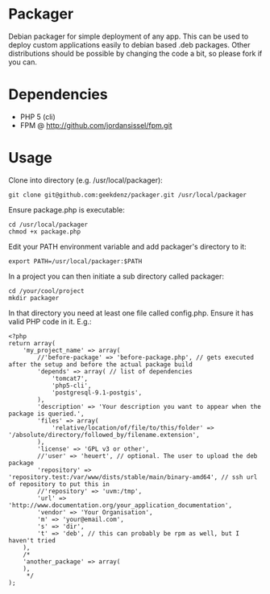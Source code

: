 Packager
========

Debian packager for simple deployment of any app.
This can be used to deploy custom applications easily to debian based .deb packages.
Other distributions should be possible by changing the code a bit, so please fork if you can.

Dependencies
============

  - PHP 5 (cli)
  - FPM @ http://github.com/jordansissel/fpm.git

Usage
=====

Clone into directory (e.g. /usr/local/packager):

    git clone git@github.com:geekdenz/packager.git /usr/local/packager

Ensure package.php is executable:

    cd /usr/local/packager
    chmod +x package.php
    
Edit your PATH environment variable and add packager's directory to it:

    export PATH=/usr/local/packager:$PATH
    
In a project you can then initiate a sub directory called packager:

    cd /your/cool/project
    mkdir packager
    
In that directory you need at least one file called config.php. Ensure it has valid PHP code in it. E.g.:

    <?php
    return array(
        'my_project_name' => array(
            //'before-package' => 'before-package.php', // gets executed after the setup and before the actual package build
            'depends' => array( // list of dependencies
                'tomcat7',
                'php5-cli',
                'postgresql-9.1-postgis',
            ),
            'description' => 'Your description you want to appear when the package is queried.',
            'files' => array(
                'relative/location/of/file/to/this/folder' => '/absolute/directory/followed_by/filename.extension',
            ),
            'license' => 'GPL v3 or other',
            //'user' => 'heuert', // optional. The user to upload the deb package
            'repository' => 'repository.test:/var/www/dists/stable/main/binary-amd64', // ssh url of repository to put this in
            //'repository' => 'uvm:/tmp',
            'url' => 'http://www.documentation.org/your_application_documentation',
            'vendor' => 'Your Organisation',
            'm' => 'your@email.com',
            's' => 'dir',
            't' => 'deb', // this can probably be rpm as well, but I haven't tried
        ),
        /*
        'another_package' => array(
        ),
         */
    );
